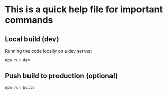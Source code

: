 # This is a quick help file for important commands

## Local build (dev)

Running the code locally on a dev server:

```
npm run dev
```

## Push build to production (optional)

```
npm run build
```
